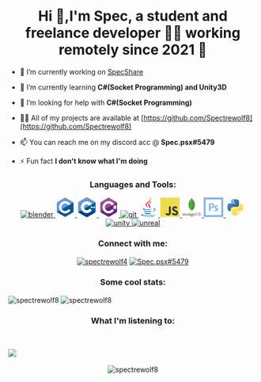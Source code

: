 <h1 align="center">Hi 👋,I'm Spec, a student and freelance developer 👨‍💻 working remotely since 2021 🚀</h1>


- 🔭 I’m currently working on [SpecShare](https://github.com/Spectrewolf8/SpecShare-FileSharingDesktopApp-in-CSharp)

- 🌱 I’m currently learning **C#(Socket Programming) and Unity3D**

- 🤝 I’m looking for help with **C#(Socket Programming)**

- 👨‍💻 All of my projects are available at [https://github.com/Spectrewolf8](https://github.com/Spectrewolf8)

- 📫 You can reach me on my discord acc @ **Spec.psx#5479**

- ⚡ Fun fact **I don't know what I'm doing**



<h3 align="center">Languages and Tools:</h3>
<p align="center"> <a href="https://www.blender.org/" target="_blank" rel="noreferrer"> <img src="https://download.blender.org/branding/community/blender_community_badge_white.svg" alt="blender" width="40" height="40"/> </a> <a href="https://www.cprogramming.com/" target="_blank" rel="noreferrer"> <img src="https://raw.githubusercontent.com/devicons/devicon/master/icons/c/c-original.svg" alt="c" width="40" height="40"/> </a> <a href="https://www.w3schools.com/cpp/" target="_blank" rel="noreferrer"> <img src="https://raw.githubusercontent.com/devicons/devicon/master/icons/cplusplus/cplusplus-original.svg" alt="cplusplus" width="40" height="40"/> </a> <a href="https://www.w3schools.com/cs/" target="_blank" rel="noreferrer"> <img src="https://raw.githubusercontent.com/devicons/devicon/master/icons/csharp/csharp-original.svg" alt="csharp" width="40" height="40"/> </a> <a href="https://git-scm.com/" target="_blank" rel="noreferrer"> <img src="https://www.vectorlogo.zone/logos/git-scm/git-scm-icon.svg" alt="git" width="40" height="40"/> </a> <a href="https://www.java.com" target="_blank" rel="noreferrer"> <img src="https://raw.githubusercontent.com/devicons/devicon/master/icons/java/java-original.svg" alt="java" width="40" height="40"/> </a> <a href="https://developer.mozilla.org/en-US/docs/Web/JavaScript" target="_blank" rel="noreferrer"> <img src="https://raw.githubusercontent.com/devicons/devicon/master/icons/javascript/javascript-original.svg" alt="javascript" width="40" height="40"/> </a> <a href="https://www.mongodb.com/" target="_blank" rel="noreferrer"> <img src="https://raw.githubusercontent.com/devicons/devicon/master/icons/mongodb/mongodb-original-wordmark.svg" alt="mongodb" width="40" height="40"/> </a> <a href="https://www.photoshop.com/en" target="_blank" rel="noreferrer"> <img src="https://raw.githubusercontent.com/devicons/devicon/master/icons/photoshop/photoshop-line.svg" alt="photoshop" width="40" height="40"/> </a> <a href="https://www.python.org" target="_blank" rel="noreferrer"> <img src="https://raw.githubusercontent.com/devicons/devicon/master/icons/python/python-original.svg" alt="python" width="40" height="40"/> </a> <a href="https://unity.com/" target="_blank" rel="noreferrer"> <img src="https://www.vectorlogo.zone/logos/unity3d/unity3d-icon.svg" alt="unity" width="40" height="40"/> </a> <a href="https://unrealengine.com/" target="_blank" rel="noreferrer"> <img src="https://raw.githubusercontent.com/kenangundogan/fontisto/036b7eca71aab1bef8e6a0518f7329f13ed62f6b/icons/svg/brand/unreal-engine.svg" alt="unreal" width="40" height="40"/> </a> </p>


<h3 align="center">Connect with me:</h3>
<p align="center">
<a href="https://twitter.com/spectrewolf4" target="blank"><img align="center" src="https://raw.githubusercontent.com/rahuldkjain/github-profile-readme-generator/master/src/images/icons/Social/twitter.svg" alt="spectrewolf4" height="30" width="40" /></a>
<a href="https://discord.gg/Spec.psx#5479" target="blank"><img align="center" src="https://raw.githubusercontent.com/rahuldkjain/github-profile-readme-generator/master/src/images/icons/Social/discord.svg" alt="Spec.psx#5479" height="30" width="40" /></a>
</p>


<h3 align="center">Some cool stats:</h3>
<p><img width="425" align="center" src="https://github-readme-stats.vercel.app/api?username=spectrewolf8&show_icons=true&theme=dark&locale=en" alt="spectrewolf8" /> <img width="425" align="center" src="https://github-readme-streak-stats.herokuapp.com/?user=spectrewolf8&theme=dark" alt="spectrewolf8" /></p>
<h3 align="center">What I'm listening to:</h3>
<br/>  

![](https://readme-now-playing.vercel.app/now-playing/q?uid=31odgpnwokjkkgy4qaxx3kpgmobi&size=large&theme=light)
 
<p align="center"> <img src="https://komarev.com/ghpvc/?username=spectrewolf8&label=Profile%20views&color=0e75b6&style=flat" alt="spectrewolf8" /> </p>
